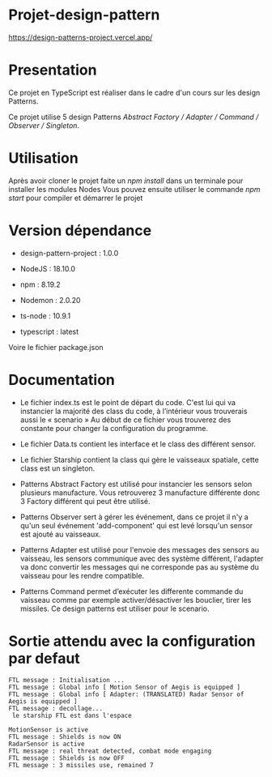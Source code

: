 # Projet-design-pattern
https://design-patterns-project.vercel.app/

# Presentation 
Ce projet en TypeScript est réaliser dans le cadre d'un cours sur les design Patterns.

Ce projet utilise 5 design Patterns *Abstract Factory / Adapter / Command / Observer / Singleton*.

# Utilisation
Après avoir cloner le projet faite un *npm install*  dans un terminale pour installer les modules Nodes
Vous pouvez ensuite utiliser le commande *npm start* pour compiler et démarrer le projet 

# Version dépendance
- design-pattern-project : 1.0.0

- NodeJS : 18.10.0
- npm : 8.19.2

- Nodemon : 2.0.20
- ts-node : 10.9.1
- typescript : latest

Voire le fichier package.json

# Documentation
- Le fichier index.ts est le point de départ du code.
C'est lui qui va instancier la majorité des class du code, à l’intérieur vous trouverais aussi le « scenario »
Au début de ce fichier vous trouverez des constante pour changer la configuration du programme.

- Le fichier Data.ts contient les interface et le class des différent sensor.

- Le fichier Starship contient la class qui gère le vaisseaux spatiale, cette class est un singleton.

- Patterns Abstract Factory est utilisé pour instancier les sensors selon plusieurs manufacture.
Vous retrouverez 3 manufacture différente donc 3 Factory différent qui peut être utilisé. 

- Patterns Observer sert à gérer les événement, dans ce projet il n'y a qu'un seul événement 'add-component'
qui est levé lorsqu'un sensor est ajouté au vaisseaux.

- Patterns Adapter est utilisé pour l'envoie des messages des sensors au vaisseau, les sensors communique avec des système différent, l'adapter va donc convertir les messages qui ne corresponde pas au système du vaisseau pour les rendre compatible.

- Patterns Command permet d’exécuter les differente commande du vaisseau comme par exemple activer/désactiver les bouclier, tirer les missiles.
Ce design patterns est utiliser pour le scenario.




# Sortie attendu avec la configuration par defaut
```
FTL message : Initialisation ... 
FTL message : Global info [ Motion Sensor of Aegis is equipped ]
FTL message : Global info [ Adapter: (TRANSLATED) Radar Sensor of Aegis is equipped ]
FTL message : decollage...
 le starship FTL est dans l'espace

MotionSensor is active
FTL message : Shields is now ON
RadarSensor is active
FTL message : real threat detected, combat mode engaging
FTL message : Shields is now OFF
FTL message : 3 missiles use, remained 7
```
